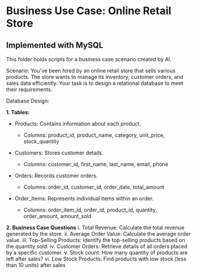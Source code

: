# Business Use Case: Online Retail Store

## Implemented with MySQL

This folder holds scripts for a business case scenario created by AI.

Scenario:
You've been hired by an online retail store that sells various products. The store wants to manage its inventory, customer orders, and sales data efficiently. 
Your task is to design a relational database to meet their requirements.

Database Design:

**1. Tables:**
   - Products: Contains information about each product.
     - Columns: product_id, product_name, category, unit_price, stock_quantity
     
   - Customers: Stores customer details.
     - Columns: customer_id, first_name, last_name, email, phone
     
   - Orders: Records customer orders.
     - Columns: order_id, customer_id, order_date, total_amount

   - Order_Items: Represents individual items within an order.
     - Columns: order_item_id, order_id, product_id, quantity, order_amount, amount_sold
    
**2. Business Case Questions**
  i. Total Revenue: Calculate the total revenue generated by the store.
  ii. Average Order Value: Calculate the average order value.
  iii. Top-Selling Products: Identify the top-selling products based on the quantity sold.
  iv. Customer Orders: Retrieve details of all orders placed by a specific customer.
  v. Stock count: How many quantity of products are left after sales?
  vi. Low Stock Products: Find products with low stock (less than 10 units) after sales

  
